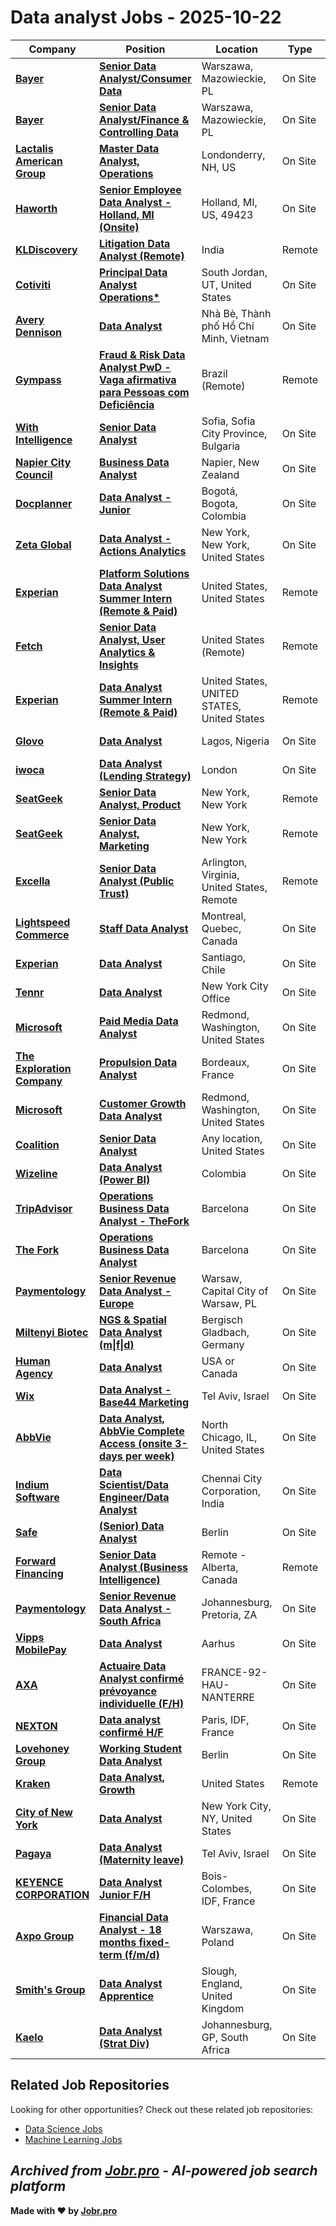 # Data analyst Jobs - 2025-10-22

| Company | Position | Location | Type | Date |
| ------- | -------- | -------- | ---- | ------ |
| **[Bayer](https://www.bayer.com/)** | **[Senior Data Analyst/Consumer Data](https://jobr.pro/job/30737359/senior-data-analystconsumer-data?utm_source=github&utm_medium=repo&utm_campaign=github-data-analyst-jobs)** | Warszawa, Mazowieckie, PL | On Site | Oct 22 |
| **[Bayer](https://www.bayer.com/)** | **[Senior Data Analyst/Finance & Controlling Data](https://jobr.pro/job/30737356/senior-data-analystfinance-controlling-data?utm_source=github&utm_medium=repo&utm_campaign=github-data-analyst-jobs)** | Warszawa, Mazowieckie, PL | On Site | Oct 22 |
| **[Lactalis American Group](https://lactalisamericangroup.com/)** | **[Master Data Analyst, Operations](https://jobr.pro/job/30745123/master-data-analyst-operations?utm_source=github&utm_medium=repo&utm_campaign=github-data-analyst-jobs)** | Londonderry, NH, US | On Site | Oct 22 |
| **[Haworth](https://www.haworth.com/)** | **[Senior Employee Data Analyst - Holland, MI (Onsite)](https://jobr.pro/job/30726108/senior-employee-data-analyst-holland-mi-onsite?utm_source=github&utm_medium=repo&utm_campaign=github-data-analyst-jobs)** | Holland, MI, US, 49423 | On Site | Oct 22 |
| **[KLDiscovery](https://www.kldiscovery.com/)** | **[Litigation Data Analyst (Remote)](https://jobr.pro/job/30754342/litigation-data-analyst-remote?utm_source=github&utm_medium=repo&utm_campaign=github-data-analyst-jobs)** | India | Remote | Oct 22 |
| **[Cotiviti](https://www.cotiviti.com/)** | **[Principal Data Analyst Operations*](https://jobr.pro/job/30740649/principal-data-analyst-operations?utm_source=github&utm_medium=repo&utm_campaign=github-data-analyst-jobs)** | South Jordan, UT, United States | On Site | Oct 22 |
| **[Avery Dennison](https://www.averydennison.com/)** | **[Data Analyst](https://jobr.pro/job/30725637/data-analyst?utm_source=github&utm_medium=repo&utm_campaign=github-data-analyst-jobs)** | Nhà Bè, Thành phố Hồ Chí Minh, Vietnam | On Site | Oct 22 |
| **[Gympass](https://www.gympass.com/)** | **[Fraud & Risk Data Analyst PwD - Vaga afirmativa para Pessoas com Deficiência](https://jobr.pro/job/30721071/fraud-risk-data-analyst-pwd-vaga-afirmativa-para-pessoas-com-deficiencia?utm_source=github&utm_medium=repo&utm_campaign=github-data-analyst-jobs)** | Brazil (Remote) | Remote | Oct 22 |
| **[With Intelligence](https://withintelligence.com)** | **[Senior Data Analyst](https://jobr.pro/job/30742136/senior-data-analyst?utm_source=github&utm_medium=repo&utm_campaign=github-data-analyst-jobs)** | Sofia, Sofia City Province, Bulgaria | On Site | Oct 22 |
| **[Napier City Council](https://www.napier.govt.nz/)** | **[Business Data Analyst](https://jobr.pro/job/30753789/business-data-analyst?utm_source=github&utm_medium=repo&utm_campaign=github-data-analyst-jobs)** | Napier, New Zealand | On Site | Oct 21 |
| **[Docplanner](https://www.docplanner.com)** | **[Data Analyst - Junior](https://jobr.pro/job/30707153/data-analyst-junior?utm_source=github&utm_medium=repo&utm_campaign=github-data-analyst-jobs)** | Bogotá, Bogota, Colombia | On Site | Oct 21 |
| **[Zeta Global](https://zetaglobal.com/)** | **[Data Analyst - Actions Analytics](https://jobr.pro/job/30711488/data-analyst-actions-analytics?utm_source=github&utm_medium=repo&utm_campaign=github-data-analyst-jobs)** | New York, New York, United States | On Site | Oct 21 |
| **[Experian](https://www.experian.com/)** | **[Platform Solutions Data Analyst Summer Intern (Remote & Paid)](https://jobr.pro/job/30707155/platform-solutions-data-analyst-summer-intern-remote-paid?utm_source=github&utm_medium=repo&utm_campaign=github-data-analyst-jobs)** | United States, United States | Remote | Oct 21 |
| **[Fetch](https://fetch.com/)** | **[Senior Data Analyst, User Analytics & Insights](https://jobr.pro/job/30728559/senior-data-analyst-user-analytics-insights?utm_source=github&utm_medium=repo&utm_campaign=github-data-analyst-jobs)** | United States (Remote) | Remote | Oct 21 |
| **[Experian](https://www.experian.com/)** | **[Data Analyst Summer Intern (Remote & Paid)](https://jobr.pro/job/30707162/data-analyst-summer-intern-remote-paid?utm_source=github&utm_medium=repo&utm_campaign=github-data-analyst-jobs)** | United States, UNITED STATES, United States | Remote | Oct 21 |
| **[Glovo](https://glovoapp.com/)** | **[Data Analyst](https://jobr.pro/job/30714289/data-analyst?utm_source=github&utm_medium=repo&utm_campaign=github-data-analyst-jobs)** | Lagos, Nigeria | On Site | Oct 21 |
| **[iwoca](https://www.iwoca.co.uk/)** | **[Data Analyst (Lending Strategy)](https://jobr.pro/job/30718207/data-analyst-lending-strategy?utm_source=github&utm_medium=repo&utm_campaign=github-data-analyst-jobs)** | London | On Site | Oct 21 |
| **[SeatGeek](https://seatgeek.com/)** | **[Senior Data Analyst, Product](https://jobr.pro/job/30714553/senior-data-analyst-product?utm_source=github&utm_medium=repo&utm_campaign=github-data-analyst-jobs)** | New York, New York | Remote | Oct 21 |
| **[SeatGeek](https://seatgeek.com/)** | **[Senior Data Analyst, Marketing](https://jobr.pro/job/30714550/senior-data-analyst-marketing?utm_source=github&utm_medium=repo&utm_campaign=github-data-analyst-jobs)** | New York, New York | Remote | Oct 21 |
| **[Excella](https://www.excella.com/)** | **[Senior Data Analyst (Public Trust)](https://jobr.pro/job/30717913/senior-data-analyst-public-trust?utm_source=github&utm_medium=repo&utm_campaign=github-data-analyst-jobs)** | Arlington, Virginia, United States, Remote | Remote | Oct 21 |
| **[Lightspeed Commerce](https://www.lightspeedhq.com/)** | **[Staff Data Analyst](https://jobr.pro/job/30715370/staff-data-analyst?utm_source=github&utm_medium=repo&utm_campaign=github-data-analyst-jobs)** | Montreal, Quebec, Canada | On Site | Oct 21 |
| **[Experian](https://www.experian.com/)** | **[Data Analyst](https://jobr.pro/job/30707170/data-analyst?utm_source=github&utm_medium=repo&utm_campaign=github-data-analyst-jobs)** | Santiago, Chile | On Site | Oct 21 |
| **[Tennr](https://www.tennr.com/)** | **[Data Analyst](https://jobr.pro/job/30721108/data-analyst?utm_source=github&utm_medium=repo&utm_campaign=github-data-analyst-jobs)** | New York City Office | On Site | Oct 21 |
| **[Microsoft](https://www.microsoft.com/)** | **[Paid Media Data Analyst](https://jobr.pro/job/30753520/paid-media-data-analyst?utm_source=github&utm_medium=repo&utm_campaign=github-data-analyst-jobs)** | Redmond, Washington, United States | On Site | Oct 21 |
| **[The Exploration Company](https://www.exploration.space/)** | **[Propulsion Data Analyst](https://jobr.pro/job/30718279/propulsion-data-analyst?utm_source=github&utm_medium=repo&utm_campaign=github-data-analyst-jobs)** | Bordeaux, France | On Site | Oct 21 |
| **[Microsoft](https://www.microsoft.com/)** | **[Customer Growth Data Analyst](https://jobr.pro/job/30753526/customer-growth-data-analyst?utm_source=github&utm_medium=repo&utm_campaign=github-data-analyst-jobs)** | Redmond, Washington, United States | On Site | Oct 21 |
| **[Coalition](https://www.coalitioninc.com/)** | **[Senior Data Analyst](https://jobr.pro/job/30712168/senior-data-analyst?utm_source=github&utm_medium=repo&utm_campaign=github-data-analyst-jobs)** | Any location, United States | On Site | Oct 21 |
| **[Wizeline](https://www.wizeline.com/)** | **[Data Analyst (Power BI)](https://jobr.pro/job/30722498/data-analyst-power-bi?utm_source=github&utm_medium=repo&utm_campaign=github-data-analyst-jobs)** | Colombia | On Site | Oct 21 |
| **[TripAdvisor](https://www.tripadvisor.com/)** | **[Operations Business Data Analyst - TheFork](https://jobr.pro/job/30720161/operations-business-data-analyst-thefork?utm_source=github&utm_medium=repo&utm_campaign=github-data-analyst-jobs)** | Barcelona | On Site | Oct 21 |
| **[The Fork](https://careers.thefork.com/)** | **[Operations Business Data Analyst](https://jobr.pro/job/30718623/operations-business-data-analyst?utm_source=github&utm_medium=repo&utm_campaign=github-data-analyst-jobs)** | Barcelona | On Site | Oct 21 |
| **[Paymentology](https://www.paymentology.com/)** | **[Senior Revenue Data Analyst - Europe](https://jobr.pro/job/30675298/senior-revenue-data-analyst-europe?utm_source=github&utm_medium=repo&utm_campaign=github-data-analyst-jobs)** | Warsaw, Capital City of Warsaw, PL | On Site | Oct 21 |
| **[Miltenyi Biotec](https://www.miltenyibiotec.com)** | **[NGS & Spatial Data Analyst (m\|f\|d)](https://jobr.pro/job/30707188/ngs-spatial-data-analyst-mfd?utm_source=github&utm_medium=repo&utm_campaign=github-data-analyst-jobs)** | Bergisch Gladbach, Germany | On Site | Oct 21 |
| **[Human Agency](https://www.humanagency.com/)** | **[Data Analyst](https://jobr.pro/job/30719624/data-analyst?utm_source=github&utm_medium=repo&utm_campaign=github-data-analyst-jobs)** | USA or Canada | On Site | Oct 21 |
| **[Wix](https://www.wix.com/)** | **[Data Analyst - Base44 Marketing](https://jobr.pro/job/30707194/data-analyst-base44-marketing?utm_source=github&utm_medium=repo&utm_campaign=github-data-analyst-jobs)** | Tel Aviv, Israel | On Site | Oct 21 |
| **[AbbVie](https://www.abbvie.com/)** | **[Data Analyst, AbbVie Complete Access (onsite 3-days per week)](https://jobr.pro/job/30720405/data-analyst-abbvie-complete-access-onsite-3-days-per-week?utm_source=github&utm_medium=repo&utm_campaign=github-data-analyst-jobs)** | North Chicago, IL, United States | On Site | Oct 21 |
| **[Indium Software](https://www.indiumsoftware.com/)** | **[Data Scientist/Data Engineer/Data Analyst](https://jobr.pro/job/30666654/data-scientistdata-engineerdata-analyst?utm_source=github&utm_medium=repo&utm_campaign=github-data-analyst-jobs)** | Chennai City Corporation, India | On Site | Oct 21 |
| **[Safe](https://safe.global/)** | **[(Senior) Data Analyst](https://jobr.pro/job/30719317/senior-data-analyst?utm_source=github&utm_medium=repo&utm_campaign=github-data-analyst-jobs)** | Berlin | On Site | Oct 21 |
| **[Forward Financing](https://www.forwardfinancing.com/)** | **[Senior Data Analyst (Business Intelligence)](https://jobr.pro/job/30721768/senior-data-analyst-business-intelligence?utm_source=github&utm_medium=repo&utm_campaign=github-data-analyst-jobs)** | Remote - Alberta, Canada | Remote | Oct 21 |
| **[Paymentology](https://www.paymentology.com/)** | **[Senior Revenue Data Analyst - South Africa](https://jobr.pro/job/30675299/senior-revenue-data-analyst-south-africa?utm_source=github&utm_medium=repo&utm_campaign=github-data-analyst-jobs)** | Johannesburg, Pretoria, ZA | On Site | Oct 21 |
| **[Vipps MobilePay](https://www.vipps.no/)** | **[Data Analyst](https://jobr.pro/job/30679515/data-analyst?utm_source=github&utm_medium=repo&utm_campaign=github-data-analyst-jobs)** | Aarhus | On Site | Oct 21 |
| **[AXA](https://www.axa.com/)** | **[Actuaire Data Analyst confirmé prévoyance individuelle (F/H)](https://jobr.pro/job/30662732/actuaire-data-analyst-confirme-prevoyance-individuelle-fh?utm_source=github&utm_medium=repo&utm_campaign=github-data-analyst-jobs)** | FRANCE-92-HAU-NANTERRE | On Site | Oct 21 |
| **[NEXTON](https://www.nexton-consulting.com/)** | **[Data analyst confirmé H/F](https://jobr.pro/job/30707214/data-analyst-confirme-hf?utm_source=github&utm_medium=repo&utm_campaign=github-data-analyst-jobs)** | Paris, IDF, France | On Site | Oct 21 |
| **[Lovehoney Group](https://www.lovehoneygroup.com/)** | **[Working Student Data Analyst](https://jobr.pro/job/30727198/working-student-data-analyst?utm_source=github&utm_medium=repo&utm_campaign=github-data-analyst-jobs)** | Berlin | On Site | Oct 21 |
| **[Kraken](https://www.kraken.com/)** | **[Data Analyst, Growth](https://jobr.pro/job/30720184/data-analyst-growth?utm_source=github&utm_medium=repo&utm_campaign=github-data-analyst-jobs)** | United States | Remote | Oct 21 |
| **[City of New York](https://www.nyc.gov)** | **[Data Analyst](https://jobr.pro/job/30723523/data-analyst?utm_source=github&utm_medium=repo&utm_campaign=github-data-analyst-jobs)** | New York City, NY, United States | On Site | Oct 21 |
| **[Pagaya](https://pagaya.com/)** | **[Data Analyst (Maternity leave)](https://jobr.pro/job/30724812/data-analyst-maternity-leave?utm_source=github&utm_medium=repo&utm_campaign=github-data-analyst-jobs)** | Tel Aviv, Israel | On Site | Oct 21 |
| **[KEYENCE CORPORATION](https://www.keyence.fr)** | **[Data Analyst Junior F/H](https://jobr.pro/job/30661018/data-analyst-junior-fh?utm_source=github&utm_medium=repo&utm_campaign=github-data-analyst-jobs)** | Bois-Colombes, IDF, France | On Site | Oct 21 |
| **[Axpo Group](https://www.axpo.com)** | **[Financial Data Analyst - 18 months fixed-term (f/m/d)](https://jobr.pro/job/30657445/financial-data-analyst-18-months-fixed-term-fmd?utm_source=github&utm_medium=repo&utm_campaign=github-data-analyst-jobs)** | Warszawa, Poland | On Site | Oct 21 |
| **[Smith's Group](https://www.smiths.com)** | **[Data Analyst Apprentice](https://jobr.pro/job/30661022/data-analyst-apprentice?utm_source=github&utm_medium=repo&utm_campaign=github-data-analyst-jobs)** | Slough, England, United Kingdom | On Site | Oct 21 |
| **[Kaelo](https://www.kaelo.co.za/)** | **[Data Analyst (Strat Div)](https://jobr.pro/job/30661031/data-analyst-strat-div?utm_source=github&utm_medium=repo&utm_campaign=github-data-analyst-jobs)** | Johannesburg, GP, South Africa | On Site | Oct 21 |

## Related Job Repositories

Looking for other opportunities? Check out these related job repositories:

- [Data Science Jobs](https://github.com/jobs-jobr-pro/Data-Science-Jobs)
- [Machine Learning Jobs](https://github.com/jobs-jobr-pro/Machine-Learning-Jobs)



*Archived from [Jobr.pro](https://jobr.pro?utm_source=github&utm_medium=repo&utm_campaign=github-data-analyst-jobs) - AI-powered job search platform*
---

**Made with ❤️ by [Jobr.pro](https://jobr.pro?utm_source=github&utm_medium=repo&utm_campaign=github-data-analyst-jobs)**